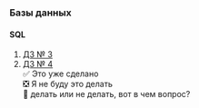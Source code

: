### Базы данных
#### SQL
1. [ДЗ № 3](https://github.com/OwnNightmare/sql_learning/tree/master/Third%20Task)    
2. [ДЗ № 4](https://github.com/OwnNightmare/sql_learning/tree/master/FourthTask)     
:white_check_mark: Это уже сделано    
:negative_squared_cross_mark: Я не буду это делать    
:black_square_button: делать или не делать, вот в чем вопрос?    
